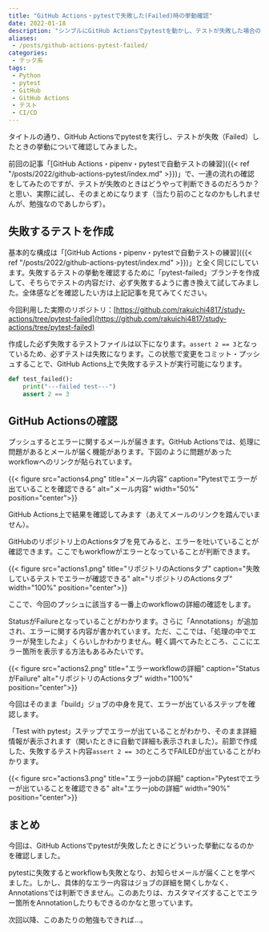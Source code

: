 ```yaml
---
title: "GitHub Actions・pytestで失敗した(Failed)時の挙動確認"
date: 2022-01-18
description: "シンプルにGitHub Actionsでpytestを動かし、テストが失敗した場合の挙動を見てみました。"
aliases:
 - /posts/github-actions-pytest-failed/
categories:
 - テック系
tags:
 - Python
 - pytest
 - GitHub
 - GitHub Actions
 - テスト
 - CI/CD
---
```


タイトルの通り、GitHub Actionsでpytestを実行し、テストが失敗（Failed）したときの挙動について確認してみました。

前回の記事「[GitHub Actions・pipenv・pytestで自動テストの練習]({{< ref "/posts/2022/github-actions-pytest/index.md" >}})」で、一連の流れの確認をしてみたのですが、テストが失敗のときはどうやって判断できるのだろうか？と思い、実際に試し、そのまとめになります（当たり前のことなのかもしれませんが、勉強なのであしからず）。

## 失敗するテストを作成

基本的な構成は「[GitHub Actions・pipenv・pytestで自動テストの練習]({{< ref "/posts/2022/github-actions-pytest/index.md" >}})」と全く同じにしています。失敗するテストの挙動を確認するために「pytest-failed」ブランチを作成して、そちらでテストの内容だけ、必ず失敗するように書き換えて試してみました。全体感などを確認したい方は上記記事を見てみてください。

今回利用した実際のリポジトリ：[https://github.com/rakuichi4817/study-actions/tree/pytest-failed](https://github.com/rakuichi4817/study-actions/tree/pytest-failed)

作成した必ず失敗するテストファイルは以下になります。`assert 2 == 3`となっているため、必ずテストは失敗になります。この状態で変更をコミット・プッシュすることで、GitHub Actions上で失敗するテストが実行可能になります。

```tests/test_sample.py
def test_failed():
    print("---failed test---")
    assert 2 == 3 
```

## GitHub Actionsの確認

プッシュするとエラーに関するメールが届きます。GitHub Actionsでは、処理に問題があるとメールが届く機能があります。下図のように問題があったworkflowへのリンクが貼られています。

{{< figure src="actions4.png" title="メール内容" caption="Pytestでエラーが出ていることを確認できる" alt="メール内容" width="50%" position="center">}}

GitHub Actions上で結果を確認してみます（あえてメールのリンクを踏んでいません）。

GitHubのリポジトリ上のActionsタブを見てみると、エラーを吐いていることが確認できます。ここでもworkflowがエラーとなっていることが判断できます。

{{< figure src="actions1.png" title="リポジトリのActionsタブ" caption="失敗しているテストでエラーが確認できる" alt="リポジトリのActionsタブ" width="100%" position="center">}}

ここで、今回のプッシュに該当する一番上のworkflowの詳細の確認をします。

StatusがFailureとなっていることがわかります。さらに「Annotations」が追加され、エラーに関する内容が書かれています。ただ、ここでは、「処理の中でエラーが発生したよ」くらいしかわかりません。軽く調べてみたところ、ここにエラー箇所を表示する方法もあるみたいです。

{{< figure src="actions2.png" title="エラーworkflowの詳細" caption="StatusがFailure" alt="リポジトリのActionsタブ" width="100%" position="center">}}

今回はそのまま「build」ジョブの中身を見て、エラーが出ているステップを確認します。

「Test with pytest」ステップでエラーが出ていることがわかり、そのまま詳細情報が表示されます（開いたときに自動で詳細も表示されました）。前節で作成した、失敗するテスト内容`assert 2 == 3`のところでFAILEDが出ていることがわかります。

{{< figure src="actions3.png" title="エラーjobの詳細" caption="Pytestでエラーが出ていることを確認できる" alt="エラーjobの詳細" width="90%" position="center">}}

## まとめ

今回は、GitHub Actionsでpytestが失敗したときにどういった挙動になるのかを確認しました。

pytestに失敗するとworkflowも失敗となり、お知らせメールが届くことを学べました。しかし、具体的なエラー内容はジョブの詳細を開くしかなく、Annotationsでは判断できません。このあたりは、カスタマイズすることでエラー箇所をAnnotationしたりもできるのかなと思っています。

次回以降、このあたりの勉強もできれば...。
